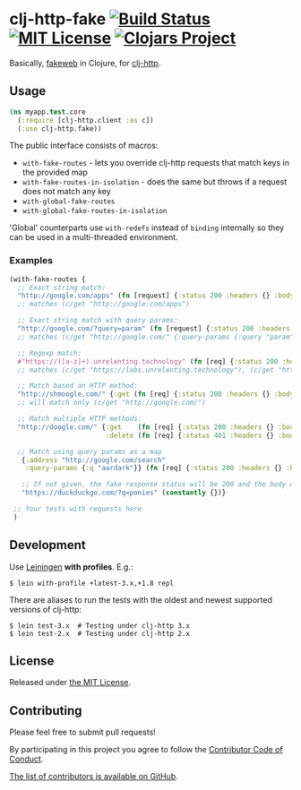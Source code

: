 # clj-http-fake [![Build Status](https://img.shields.io/travis/myfreeweb/clj-http-fake.svg?style=flat)](https://travis-ci.org/myfreeweb/clj-http-fake) [![MIT License](https://img.shields.io/badge/license-MIT-brightgreen.svg?style=flat)](https://www.tldrlegal.com/l/mit) [![Clojars Project](https://img.shields.io/clojars/v/clj-http-fake.svg)](https://clojars.org/clj-http-fake)

Basically, [fakeweb](https://github.com/chrisk/fakeweb) in Clojure, for [clj-http](https://github.com/dakrone/clj-http).

## Usage

```clojure
(ns myapp.test.core
  (:require [clj-http.client :as c])
  (:use clj-http.fake))
```

The public interface consists of macros:

* ``with-fake-routes`` - lets you override clj-http requests that match keys in the provided map
* ``with-fake-routes-in-isolation`` - does the same but throws if a request does not match any key
* ``with-global-fake-routes``
* ``with-global-fake-routes-in-isolation``

'Global' counterparts use ``with-redefs`` instead of ``binding`` internally so they can be used in
a multi-threaded environment.


### Examples

```clojure
(with-fake-routes {
  ;; Exact string match:
  "http://google.com/apps" (fn [request] {:status 200 :headers {} :body "Hey, do I look like Google.com?"})
  ;; matches (c/get "http://google.com/apps")

  ;; Exact string match with query params:
  "http://google.com/?query=param" (fn [request] {:status 200 :headers {} :body "Nah, that can't be Google!"})
  ;; matches (c/get "http://google.com/" {:query-params {:query "param"}})

  ;; Regexp match:
  #"https://([a-z]+).unrelenting.technology" (fn [req] {:status 200 :headers {} :body "Hello world"})
  ;; matches (c/get "https://labs.unrelenting.technology"), (c/get "https://server.unrelenting.technology") and so on, based on regexp.

  ;; Match based an HTTP method:
  "http://shmoogle.com/" {:get (fn [req] {:status 200 :headers {} :body "What is Scmoogle anyways?"})}
  ;; will match only (c/get "http://google.com/")

  ;; Match multiple HTTP methods:
  "http://doogle.com/" {:get    (fn [req] {:status 200 :headers {} :body "Nah, that can't be Google!"})
                        :delete (fn [req] {:status 401 :headers {} :body "Do you think you can delete me?!"})}

  ;; Match using query params as a map
   {:address "http://google.com/search"
    :query-params {:q "aardark"}} (fn [req] {:status 200 :headers {} :body "Searches have results"})

   ;; If not given, the fake response status will be 200 and the body will be "".
   "https://duckduckgo.com/?q=ponies" (constantly {})}

 ;; Your tests with requests here
 )
```

## Development

Use [Leiningen](https://leiningen.org) **with profiles**. E.g.:

```
$ lein with-profile +latest-3.x,+1.8 repl
```

There are aliases to run the tests with the oldest and newest supported versions of clj-http:

```
$ lein test-3.x  # Testing under clj-http 3.x
$ lein test-2.x  # Testing under clj-http 2.x
```

## License

Released under [the MIT License](http://www.opensource.org/licenses/mit-license.php).

## Contributing

Please feel free to submit pull requests!

By participating in this project you agree to follow the [Contributor Code of Conduct](http://contributor-covenant.org/version/1/4/).

[The list of contributors is available on GitHub](https://github.com/myfreeweb/clj-http-fake/graphs/contributors).
